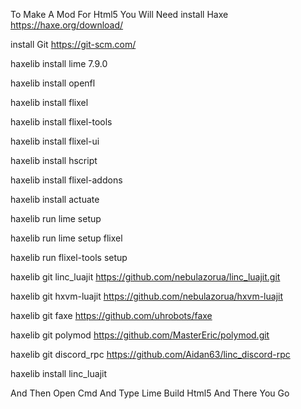 To Make A Mod For Html5
You Will Need
install Haxe https://haxe.org/download/

install Git https://git-scm.com/

haxelib install lime 7.9.0

haxelib install openfl

haxelib install flixel

haxelib install flixel-tools

haxelib install flixel-ui

haxelib install hscript

haxelib install flixel-addons

haxelib install actuate

haxelib run lime setup

haxelib run lime setup flixel

haxelib run flixel-tools setup

haxelib git linc_luajit https://github.com/nebulazorua/linc_luajit.git

haxelib git hxvm-luajit https://github.com/nebulazorua/hxvm-luajit

haxelib git faxe https://github.com/uhrobots/faxe

haxelib git polymod https://github.com/MasterEric/polymod.git

haxelib git discord_rpc https://github.com/Aidan63/linc_discord-rpc

haxelib install linc_luajit

And Then Open Cmd And Type Lime Build Html5 And There You Go
